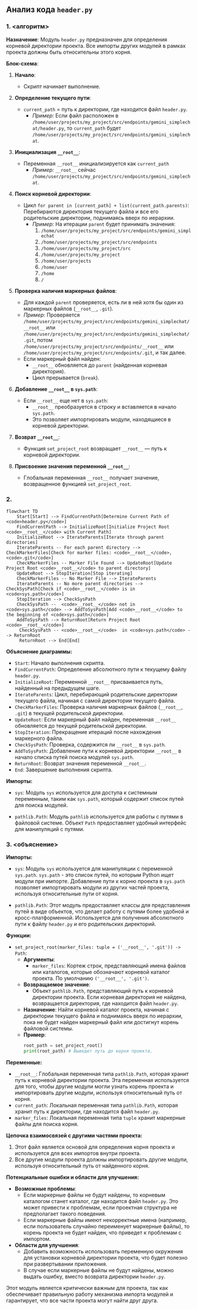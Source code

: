 ## Анализ кода `header.py`

### 1. <алгоритм>

**Назначение**: Модуль `header.py` предназначен для определения корневой директории проекта. Все импорты других модулей в рамках проекта должны быть относительны этого корня. 

**Блок-схема**:

1. **Начало**:
   - Скрипт начинает выполнение.

2. **Определение текущего пути**:
   -  `current_path` = путь к директории, где находится файл `header.py`.
      - *Пример:* Если файл расположен в `/home/user/projects/my_project/src/endpoints/gemini_simplechat/header.py`, то `current_path` будет `/home/user/projects/my_project/src/endpoints/gemini_simplechat`.

3. **Инициализация `__root__`**:
   - Переменная `__root__` инициализируется как `current_path`
     - *Пример:* `__root__` сейчас `/home/user/projects/my_project/src/endpoints/gemini_simplechat`.

4. **Поиск корневой директории**:
   - Цикл `for parent in [current_path] + list(current_path.parents)`: Перебираются директория текущего файла и все его родительские директории, поднимаясь вверх по иерархии.
     - *Пример:* На итерации `parent` будет принимать значения:
       1. `/home/user/projects/my_project/src/endpoints/gemini_simplechat`
       2. `/home/user/projects/my_project/src/endpoints`
       3. `/home/user/projects/my_project/src`
       4. `/home/user/projects/my_project`
       5. `/home/user/projects`
       6. `/home/user`
       7. `/home`
       8. `/`

5. **Проверка наличия маркерных файлов**:
   -  Для каждой `parent` проверяется, есть ли в ней хотя бы один из маркерных файлов (`__root__`, `.git`).
    - *Пример*: Проверяется `/home/user/projects/my_project/src/endpoints/gemini_simplechat/__root__` или `/home/user/projects/my_project/src/endpoints/gemini_simplechat/.git`, потом `/home/user/projects/my_project/src/endpoints/__root__` или `/home/user/projects/my_project/src/endpoints/.git`, и так далее.
     - Если маркерный файл найден:
       -  `__root__` обновляется до `parent` (найденная корневая директория).
       -  Цикл прерывается (`break`).
      
6. **Добавление `__root__` в `sys.path`**:
    -  Если `__root__` еще нет в `sys.path`:
       -  `__root__` преобразуется в строку и вставляется в начало `sys.path`.
        -  Это позволяет импортировать модули, находящиеся в корневой директории.

7. **Возврат `__root__`**:
    - Функция `set_project_root` возвращает `__root__` — путь к корневой директории.

8. **Присвоение значения переменной `__root__`**:
   - Глобальная переменная `__root__` получает значение, возвращенное функцией `set_project_root`.

### 2. <mermaid>

```mermaid
flowchart TD
    Start[Start] --> FindCurrentPath[Determine Current Path of <code>header.py</code>]
    FindCurrentPath --> InitializeRoot[Initialize Project Root <code>__root__</code> with Current Path]
    InitializeRoot --> IterateParents[Iterate through parent directories]
    IterateParents -- For each parent directory --> CheckMarkerFiles[Check for marker files: <code>__root__</code>, <code>.git</code>]
    CheckMarkerFiles -- Marker File Found --> UpdateRoot[Update Project Root <code>__root__</code> to parent directory]
    UpdateRoot --> StopIteration[Stop iterating]
    CheckMarkerFiles -- No Marker File --> IterateParents
    IterateParents -- No more parent directories --> CheckSysPath[Check if <code>__root__</code> is in <code>sys.path</code>]
    StopIteration --> CheckSysPath
    CheckSysPath --  <code>__root__</code> not in <code>sys.path</code> --> AddToSysPath[Add <code>__root__</code> to the beginning of <code>sys.path</code>]
    AddToSysPath --> ReturnRoot[Return Project Root <code>__root__</code>]
     CheckSysPath -- <code>__root__</code>  in <code>sys.path</code> --> ReturnRoot
     ReturnRoot --> End[End]

```

**Объяснение диаграммы:**

- `Start`: Начало выполнения скрипта.
- `FindCurrentPath`:  Определение абсолютного пути к текущему файлу `header.py`.
- `InitializeRoot`: Переменной `__root__` присваивается путь, найденный на предыдущем шаге.
- `IterateParents`: Цикл, перебирающий родительские директории текущего файла, начиная с самой директории текущего файла.
- `CheckMarkerFiles`: Проверка наличия маркерных файлов (`__root__`, `.git`) в текущей родительской директории.
- `UpdateRoot`: Если маркерный файл найден, переменная `__root__` обновляется до текущей родительской директории.
- `StopIteration`: Прекращение итераций после нахождения маркерного файла.
- `CheckSysPath`: Проверка, содержится ли `__root__` в `sys.path`.
- `AddToSysPath`: Добавление пути к корневой директории `__root__` в начало списка путей поиска модулей `sys.path`.
- `ReturnRoot`: Возврат значения переменной `__root__`.
- `End`: Завершение выполнения скрипта.

**Импорты:**

- `sys`: Модуль `sys` используется для доступа к системным переменным, таким как `sys.path`, который содержит список путей для поиска модулей.

- `pathlib.Path`: Модуль `pathlib` используется для работы с путями в файловой системе. Объект `Path` предоставляет удобный интерфейс для манипуляций с путями.

### 3. <объяснение>

**Импорты:**

- `sys`: Модуль `sys` используется для манипуляции с переменной `sys.path`. `sys.path` - это список путей, по которым Python ищет модули при импорте. Добавление пути к корню проекта в `sys.path` позволяет импортировать модули из других частей проекта, используя относительные пути от корня.

- `pathlib.Path`: Этот модуль предоставляет классы для представления путей в виде объектов, что делает работу с путями более удобной и кросс-платформенной. Используется для получения абсолютного пути к файлу `header.py` и его родительских директорий.

**Функции:**

- `set_project_root(marker_files: tuple = ('__root__', '.git')) -> Path`:
    - **Аргументы**:
        - `marker_files`: Кортеж строк, представляющий имена файлов или каталогов, которые обозначают корневой каталог проекта. По умолчанию `('__root__', '.git')`.
    - **Возвращаемое значение**:
        - Объект `pathlib.Path`, представляющий путь к корневой директории проекта. Если корневая директория не найдена, возвращается директория, где находится файл `header.py`.
    - **Назначение**: Найти корневой каталог проекта, начиная с директории текущего файла и поднимаясь вверх по иерархии, пока не будет найден маркерный файл или достигнут корень файловой системы.
    - **Пример**:
        ```python
        root_path = set_project_root()
        print(root_path) # Выведет путь до корня проекта.
        ```

**Переменные:**

- `__root__`: Глобальная переменная типа `pathlib.Path`, которая хранит путь к корневой директории проекта. Эта переменная используется для того, чтобы другие модули могли узнать корень проекта и импортировать другие модули, используя относительный путь от корня.
- `current_path`: Локальная переменная типа `pathlib.Path`, которая хранит путь к директории, где находится файл `header.py`.
- `marker_files`: Локальная переменная типа `tuple` хранит маркерные файлы для поиска корня.

**Цепочка взаимосвязей с другими частями проекта:**
1. Этот файл является основой для определения корня проекта и используется для всех импортов внутри проекта.
2. Все другие модули проекта должны импортировать другие модули, используя относительный путь от найденного корня.

**Потенциальные ошибки и области для улучшения:**

- **Возможные проблемы**:
    - Если маркерные файлы не будут найдены, то корневым каталогом станет каталог, где находится файл `header.py`. Это может привести к проблемам, если проектная структура не предполагает такого поведения.
    - Если маркерные файлы имеют некорректные имена (например, если пользователь случайно переименует маркерные файлы), то корень проекта не будет найден, что приведет к проблемам с импортом.
- **Области для улучшения**:
    - Добавить возможность использовать переменную окружения для установки корневой директории проекта, что будет полезно при развертывании приложения.
    - В случае если маркерные файлы не будут найдены, можно выдать ошибку, вместо возврата директории `header.py`.

Этот модуль является критически важным для проекта, так как обеспечивает правильную работу механизма импорта модулей и гарантирует, что все части проекта могут найти друг друга.